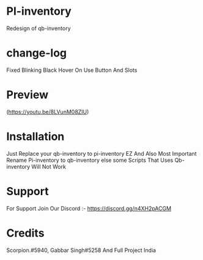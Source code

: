 # PI-inventory
Redesign of qb-inventory

# change-log
Fixed Blinking Black Hover On Use Button And Slots

# Preview

(https://youtu.be/8LVunM08ZIU)

# Installation

Just Replace your qb-inventory to pi-inventory EZ
And Also Most Important Rename Pi-inventory to qb-inventory else some Scripts That Uses Qb-inventory Will Not Work

# Support

For Support Join Our Discord :-
https://discord.gg/n4XH2pACGM

# Credits

Scorpion.#5940,  Gabbar Singh#5258 And Full Project India
 
